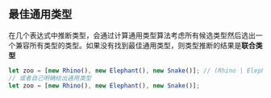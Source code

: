 ## 最佳通用类型

在几个表达式中推断类型，会通过计算通用类型算法考虑所有候选类型然后选出一个兼容所有类型的类型。如果没有找到最佳通用类型，则类型推断的结果是**联合类型**

```typescript
let zoo = [new Rhino(), new Elephant(), new Snake()]; // (Rhino | Elephant | Snake)[]
// 或者自己明确给出通用类型
let zoo = [new Rhino(), new Elephant(), new Snake()];
```

